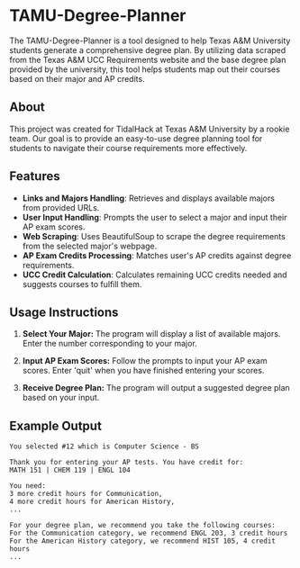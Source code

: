 # TAMU-Degree-Planner

The TAMU-Degree-Planner is a tool designed to help Texas A&M University students generate a comprehensive degree plan. By utilizing data scraped from the Texas A&M UCC Requirements website and the base degree plan provided by the university, this tool helps students map out their courses based on their major and AP credits.

## About

This project was created for TidalHack at Texas A&M University by a rookie team. Our goal is to provide an easy-to-use degree planning tool for students to navigate their course requirements more effectively.

## Features

* **Links and Majors Handling**: Retrieves and displays available majors from provided URLs.
* **User Input Handling**: Prompts the user to select a major and input their AP exam scores.
* **Web Scraping**: Uses BeautifulSoup to scrape the degree requirements from the selected major's webpage.
* **AP Exam Credits Processing**: Matches user's AP credits against degree requirements.
* **UCC Credit Calculation**: Calculates remaining UCC credits needed and suggests courses to fulfill them.

## Usage Instructions

1. **Select Your Major:**
   The program will display a list of available majors. Enter the number corresponding to your major.

2. **Input AP Exam Scores:**
   Follow the prompts to input your AP exam scores. Enter 'quit' when you have finished entering your scores.

3. **Receive Degree Plan:**
   The program will output a suggested degree plan based on your input.

## Example Output

```plaintext
You selected #12 which is Computer Science - BS

Thank you for entering your AP tests. You have credit for:
MATH 151 | CHEM 119 | ENGL 104

You need:
3 more credit hours for Communication,
4 more credit hours for American History,
...

For your degree plan, we recommend you take the following courses:
For the Communication category, we recommend ENGL 203, 3 credit hours
For the American History category, we recommend HIST 105, 4 credit hours
...
```
